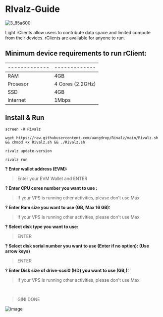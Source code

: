 # RIvalz-Guide
![3_85a600](https://github.com/user-attachments/assets/0e32e3f4-df01-47cd-89f5-81243b84558a)


Light rClients allow users to contribute data space and limited compute from their devices. rClients are available for anyone to run.

## Minimum device requirements to run rClient:

| ------------- | ------------- |
| ------------- | ------------- |
| RAM  | 4GB |
| Prosesor  | 4 Cores (2.2GHz) |
| SSD  | 4GB  |
| Internet  | 1Mbps  |


## Install & Run
```
screen -R Rivalz
```
```
wget https://raw.githubusercontent.com/uangdrop/Rivalz/main/Rivalz.sh && chmod +x Rivalz.sh && ./Rivalz.sh
```


```
rivalz update-version
```
```
rivalz run
```

**? Enter wallet address (EVM): &nbsp;**

>Enter your EVM Wallet and ENTER &nbsp;


**? Enter CPU cores number you want to use : &nbsp;**

>If your VPS is running other activities, please don't use Max &nbsp;


**? Enter Ram size you want to use (GB, Max 16 GB): &nbsp;**

>If your VPS is running other activities, please don't use Max &nbsp;


**? Select disk type you want to use: &nbsp;**

>ENTER &nbsp;


**? Select disk serial number you want to use (Enter if no option):  (Use arrow keys) &nbsp;**

>ENTER &nbsp;


**? Enter Disk size of drive-scsi0 (HD) you want to use (GB,): &nbsp;**

>If your VPS is running other activities, please don't use Max &nbsp;


&nbsp;

>GINI DONE &nbsp;

![image](https://github.com/user-attachments/assets/17750669-e16a-4033-8481-c3e6363e4701)


